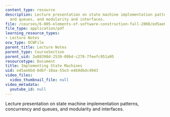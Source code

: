 ```yaml
---
content_type: resource
description: Lecture presentation on state machine implementation patterns, concurrency
  and queues, and modularity and interfaces.
file: /courses/6-005-elements-of-software-construction-fall-2008/ed5ae6bd8dbf10aa55e3e4b9dbdc4943_MIT6_005f08_lec05.pdf
file_type: application/pdf
learning_resource_types:
- Lecture Notes
ocw_type: OCWFile
parent_title: Lecture Notes
parent_type: CourseSection
parent_uid: 3a88398d-2539-09b4-c278-7feefc951a95
resourcetype: Document
title: Implementing State Machines
uid: ed5ae6bd-8dbf-10aa-55e3-e4b9dbdc4943
video_files:
  video_thumbnail_file: null
video_metadata:
  youtube_id: null
---
```

Lecture presentation on state machine implementation patterns, concurrency and queues, and modularity and interfaces.

